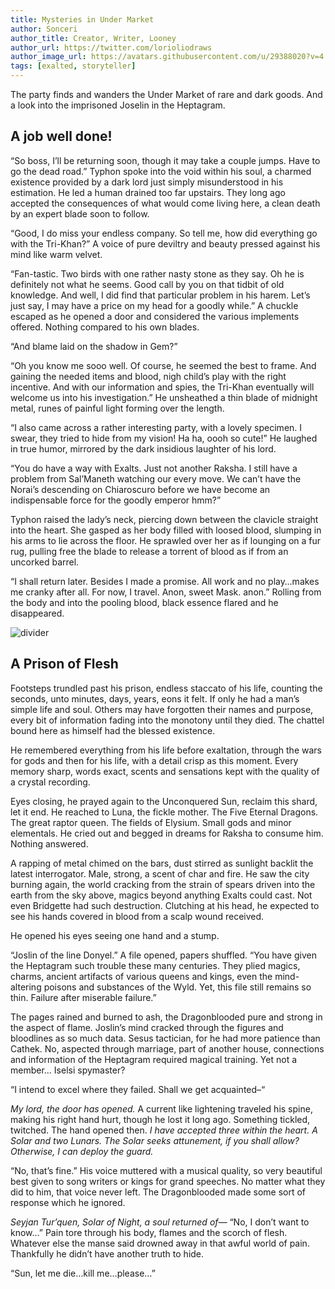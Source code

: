 ```yaml
---
title: Mysteries in Under Market
author: Sonceri
author_title: Creator, Writer, Looney
author_url: https://twitter.com/lorioliodraws
author_image_url: https://avatars.githubusercontent.com/u/29388020?v=4
tags: [exalted, storyteller]
---
```


The party finds and wanders the Under Market of rare and dark goods. And a look into the imprisoned Joselin in the Heptagram.

<!--truncate-->

## A job well done!

“So boss, I’ll be returning soon, though it may take a couple jumps. Have to go the dead road.” Typhon spoke into the void within his soul, a charmed existence provided by a dark lord just simply misunderstood in his estimation. He led a human drained too far upstairs. They long ago accepted the consequences of what would come living here, a clean death by an expert blade soon to follow.

“Good, I do miss your endless company. So tell me, how did everything go with the Tri-Khan?” A voice of pure deviltry and beauty pressed against his mind like warm velvet.

“Fan-tastic. Two birds with one rather nasty stone as they say. Oh he is definitely not what he seems. Good call by you on that tidbit of old knowledge. And well, I did find that particular problem in his harem. Let’s just say, I may have a price on my head for a goodly while.” A chuckle escaped as he opened a door and considered the various implements offered. Nothing compared to his own blades.

“And blame laid on the shadow in Gem?”

“Oh you know me sooo well. Of course, he seemed the best to frame. And gaining the needed items and blood, nigh child’s play with the right incentive. And with our information and spies, the Tri-Khan eventually will welcome us into his investigation.” He unsheathed a thin blade of midnight metal, runes of painful light forming over the length.

“I also came across a rather interesting party, with a lovely specimen. I swear, they tried to hide from my vision! Ha ha, oooh so cute!” He laughed in true humor, mirrored by the dark insidious laughter of his lord.

“You do have a way with Exalts. Just not another Raksha. I still have a problem from Sal’Maneth watching our every move. We can’t have the Norai’s descending on Chiaroscuro before we have become an indispensable force for the goodly emperor hmm?”

Typhon raised the lady’s neck, piercing down between the clavicle straight into the heart. She gasped as her body filled with loosed blood, slumping in his arms to lie across the floor. He sprawled over her as if lounging on a fur rug, pulling free the blade to release a torrent of blood as if from an uncorked barrel.

“I shall return later. Besides I made a promise. All work and no play…makes me cranky after all. For now, I travel. Anon, sweet Mask. anon.” Rolling from the body and into the pooling blood, black essence flared and he disappeared.

![divider](/img/divide/divide-night.png)

## A Prison of Flesh

Footsteps trundled past his prison, endless staccato of his life, counting the seconds, unto minutes, days, years, eons it felt. If only he had a man’s simple life and soul. Others may have forgotten their names and purpose, every bit of information fading into the monotony until they died. The chattel bound here as himself had the blessed existence.

He remembered everything from his life before exaltation, through the wars for gods and then for his life, with a detail crisp as this moment. Every memory sharp, words exact, scents and sensations kept with the quality of a crystal recording.

Eyes closing, he prayed again to the Unconquered Sun, reclaim this shard, let it end. He reached to Luna, the fickle mother. The Five Eternal Dragons. The great raptor queen. The fields of Elysium. Small gods and minor elementals. He cried out and begged in dreams for Raksha to consume him. Nothing answered.

A rapping of metal chimed on the bars, dust stirred as sunlight backlit the latest interrogator. Male, strong, a scent of char and fire. He saw the city burning again, the world cracking from the strain of spears driven into the earth from the sky above, magics beyond anything Exalts could cast. Not even Bridgette had such destruction.
Clutching at his head, he expected to see his hands covered in blood from a scalp wound received.

He opened his eyes seeing one hand and a stump.

“Joslin of the line Donyel.” A file opened, papers shuffled. “You have given the Heptagram such trouble these many centuries. They plied magics, charms, ancient artifacts of various queens and kings, even the mind-altering poisons and substances of the Wyld. Yet, this file still remains so thin. Failure after miserable failure.”

The pages rained and burned to ash, the Dragonblooded pure and strong in the aspect of flame. Joslin’s mind cracked through the figures and bloodlines as so much data. Sesus tactician, for he had more patience than Cathek. No, aspected through marriage, part of another house, connections and information of the Heptagram required magical training. Yet not a member… Iselsi spymaster?

“I intend to excel where they failed. Shall we get acquainted–“

*My lord, the door has opened.* A current like lightening traveled his spine, making his right hand hurt, though he lost it long ago. Something tickled, twitched. The hand opened then. *I have accepted three within the heart. A Solar and two Lunars. The Solar seeks attunement, if you shall allow? Otherwise, I can deploy the guard.*

“No, that’s fine.” His voice muttered with a musical quality, so very beautiful best given to song writers or kings for grand speeches. No matter what they did to him, that voice never left. The Dragonblooded made some sort of response which he ignored.

*Seyjan Tur’quen, Solar of Night, a soul returned of—* “No, I don’t want to know…” Pain tore through his body, flames and the scorch of flesh. Whatever else the manse said drowned away in that awful world of pain. Thankfully he didn’t have another truth to hide.

“Sun, let me die…kill me…please…”

